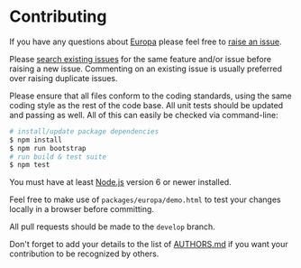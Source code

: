# Contributing

If you have any questions about [Europa](https://github.com/NotNinja/europa) please feel free to
[raise an issue](https://github.com/NotNinja/europa/issues/new).

Please [search existing issues](https://github.com/NotNinja/europa/issues) for the same feature and/or issue before
raising a new issue. Commenting on an existing issue is usually preferred over raising duplicate issues.

Please ensure that all files conform to the coding standards, using the same coding style as the rest of the code base.
All unit tests should be updated and passing as well. All of this can easily be checked via command-line:

``` bash
# install/update package dependencies
$ npm install
$ npm run bootstrap
# run build & test suite
$ npm test
```

You must have at least [Node.js](https://nodejs.org) version 6 or newer installed.

Feel free to make use of `packages/europa/demo.html` to test your changes locally in a browser before committing.

All pull requests should be made to the `develop` branch.

Don't forget to add your details to the list of [AUTHORS.md](https://github.com/NotNinja/europa/blob/master/AUTHORS.md)
if you want your contribution to be recognized by others.
